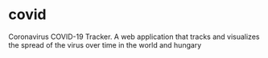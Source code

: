 # covid
Coronavirus COVID-19 Tracker. A web application that tracks and visualizes the spread of the virus over time in the world and hungary
